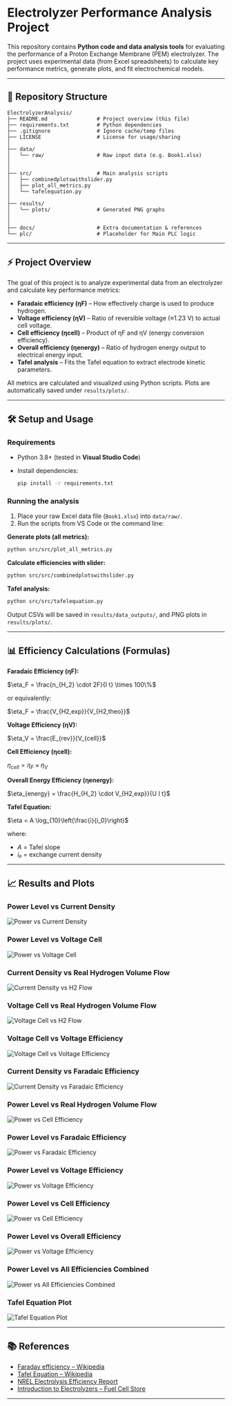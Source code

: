# Electrolyzer Performance Analysis Project

This repository contains **Python code and data analysis tools** for evaluating the performance of a Proton Exchange Membrane (PEM) electrolyzer. The project uses experimental data (from Excel spreadsheets) to calculate key performance metrics, generate plots, and fit electrochemical models.

---

## 📂 Repository Structure

```
ElectrolyzerAnalysis/
├── README.md                # Project overview (this file)
├── requirements.txt         # Python dependencies
├── .gitignore               # Ignore cache/temp files
├── LICENSE                  # License for usage/sharing
│
├── data/
│   └── raw/                 # Raw input data (e.g. Book1.xlsx)
│  
│
├── src/                     # Main analysis scripts
│   ├── combinedplotswithslider.py
│   ├── plot_all_metrics.py
│   └── tafelequation.py
│
├── results/
│   └── plots/               # Generated PNG graphs
│  
│
├── docs/                    # Extra documentation & references
└── plc/                     # Placeholder for Main PLC logic
```

---

## ⚡ Project Overview

The goal of this project is to analyze experimental data from an electrolyzer and calculate key performance metrics:

* **Faradaic efficiency (ηF)** – How effectively charge is used to produce hydrogen.
* **Voltage efficiency (ηV)** – Ratio of reversible voltage (≈1.23 V) to actual cell voltage.
* **Cell efficiency (ηcell)** – Product of ηF and ηV (energy conversion efficiency).
* **Overall efficiency (ηenergy)** – Ratio of hydrogen energy output to electrical energy input.
* **Tafel analysis** – Fits the Tafel equation to extract electrode kinetic parameters.

All metrics are calculated and visualized using Python scripts. Plots are automatically saved under `results/plots/`.

---

## 🛠️ Setup and Usage

### Requirements

* Python 3.8+ (tested in **Visual Studio Code**)
* Install dependencies:

  ```bash
  pip install -r requirements.txt
  ```

### Running the analysis

1. Place your raw Excel data file (`Book1.xlsx`) into `data/raw/`.
2. Run the scripts from VS Code or the command line:


**Generate plots (all metrics):**

```bash
python src/src/plot_all_metrics.py
```

**Calculate efficiencies with slider:**

```bash
python src/src/combinedplotswithslider.py
```


**Tafel analysis:**

```bash
python src/src/tafelequation.py
```

Output CSVs will be saved in `results/data_outputs/`, and PNG plots in `results/plots/`.

---

## 📊 Efficiency Calculations (Formulas)

**Faradaic Efficiency (ηF):**

$\eta_F = \frac{n_{H_2} \cdot 2F}{I t} \times 100\%$

or equivalently:

$\eta_F = \frac{V_{H2,exp}}{V_{H2,theo}}$

**Voltage Efficiency (ηV):**

$\eta_V = \frac{E_{rev}}{V_{cell}}$

**Cell Efficiency (ηcell):**

$\eta_{cell} = \eta_F \times \eta_V$

**Overall Energy Efficiency (ηenergy):**

$\eta_{energy} = \frac{H_{H_2} \cdot V_{H2,exp}}{U I t}$

**Tafel Equation:**

$\eta = A \log_{10}\left(\frac{i}{i_0}\right)$

where:

* *A* = Tafel slope
* *i₀* = exchange current density

---

## 📈 Results and Plots

### Power Level vs Current Density

![Power vs Current Density](results/plots/Power_Level_vs_Current_Density.png)

### Power Level vs Voltage Cell

![Power vs Voltage Cell](results/plots/Power_Level_vs_Voltage_Cell.png)

### Current Density vs Real Hydrogen Volume Flow

![Current Density vs H2 Flow](results/plots/Current_Density_vs_Real_Hydrogen_Volume_Flow.png)

### Voltage Cell vs Real Hydrogen Volume Flow

![Voltage Cell vs H2 Flow](results/plots/Voltage_Cell_vs_Real_Hydrogen_Volume_Flow.png)

### Voltage Cell vs Voltage Efficiency

![Voltage Cell vs Voltage Efficiency](results/plots/Voltage_Cell_vs_Voltage_Efficiency.png)

### Current Density vs Faradaic Efficiency

![Current Density vs Faradaic Efficiency](results/plots/Current_Density_vs_Faraday_Efficiency.png)

### Power Level vs Real Hydrogen Volume Flow

![Power vs Cell Efficiency](results/plots/Power_Level_vs_Real_Hydrogen_Volume_Flow.png)

### Power Level vs Faradaic Efficiency

![Power vs Faradaic Efficiency](results/plots/Power_Level_vs_Faraday_Efficiency.png)

### Power Level vs Voltage Efficiency

![Power vs Voltage Efficiency](results/plots/Power_Level_vs_Voltage_Efficiency.png)

### Power Level vs Cell Efficiency

![Power vs Cell Efficiency](results/plots/Power_Level_vs_Cell_Efficiency.png)


### Power Level vs Overall Efficiency

![Power vs Voltage Efficiency](results/plots/Power_Level_vs_Overall_Efficiency.png)

### Power Level vs All Efficiencies Combined

![Power vs All Efficiencies Combined](results/plots/All_efficiencies_with_slider.png)

### Tafel Equation Plot

![Tafel Equation Plot](results/plots/Tafel.png)



---

## 📚 References

* [Faraday efficiency – Wikipedia](https://en.wikipedia.org/wiki/Faraday_efficiency)
* [Tafel Equation – Wikipedia](https://en.wikipedia.org/wiki/Tafel_equation)
* [NREL Electrolysis Efficiency Report](https://docs.nrel.gov/docs/fy10osti/47302.pdf)
* [Introduction to Electrolyzers – Fuel Cell Store](https://www.fuelcellstore.com/blog-section/introduction-to-electrolyzers)

---
